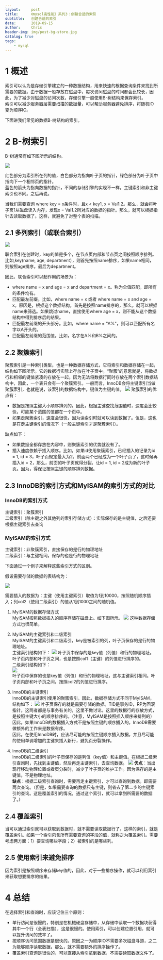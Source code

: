 ```yaml
---
layout:     post
title:      《mysql高性能》系列3：创建合适的索引
subtitle:   创建合适的索引
date:       2019-09-15
author:     Chris
header-img: img/post-bg-store.jpg
catalog: true
tags:
    - mysql
---
```


# 1 概述
索引可以认为是存储引擎建立的一种数据结构，用来快速的根据查询条件来找到所需要的数据。由于数据一般存放在磁盘中，每次访问磁盘的时间都会比较长，因此，为了减少对磁盘的访问次数，存储引擎一般使用B-树结构来保存索引。   
索引可以减少服务器层需要扫描的数据量，可以帮助服务器避免排序，将随机IO变为顺序IO。

下面讲我们常见的数据B-树结构的索引。

# 2 B-树索引
B-树通常有如下图所示的结构。

![](https://tva1.sinaimg.cn/large/006y8mN6ly1g70346hvp7j31c20iyq5i.jpg)

红色部分为索引所在列的值，白色部分为指向叶子页的指针，绿色部分为叶子页中指向下一个相邻页的指针。   
蓝色的箭头为指向数据的指针，不同的存储引擎的实现不一样，主键索引和非主键索引也不同。之后再说。

当我们需要查询 where key  = x条件时，且x < key1, x = Val1.2。那么，就会将叶子页1从磁盘读入内存，发现x = Val1.2所对应的数据的指针。那么，就可以根据指针去读取数据了。这样，就避免了对整个表的扫描。

## 2.1 多列索引（或联合索引）
![](https://tva1.sinaimg.cn/large/006y8mN6ly1g7037tizboj30vs0ls76d.jpg)

联合索引在创建时，key的值是多个，在节点页内部和节点页之间按照顺序排列。比如,key(name, age, department），则首先按照name排序，如果name相同，则按照age排序，最后为department。

因此，联合索引可以起作用的场景为：    
* where name = x and age = x and department = x。称为全值匹配，即所有的条件均有。   
* 匹配最左前缀。比如，where name = x  或者 where name = x and age = x。原因是，根据这个数据结构，首先是按照name排序的，那么，就可以根据name来筛选。如果跳过name，直接使用where age = x，则不能从这个数据结构中得到排序后的结果。   
* 匹配最左前缀的开头部分。比如，where name = "A%"，则可以匹配所有名字以A开头的。   
* 匹配最左前缀的范围值。比如，名字在A%和B%之间的。

## 2.2 聚簇索引

聚簇索引是一种索引类型，也是一种数据存储方式，它将索引和数据存储在一起，结构如下图所示。它的数据行实际上存放在叶子页中。“聚簇”的意思就是，将数据行和相邻的键值紧凑的存放在一起。因为无法将数据行同时存放在两个索引数据结构中，因此，一个表只会有一个聚簇索引。一般而言，InnoDB会将主键索引当做聚簇索引，也就是说，该索引的数据结构中，键值为主键的值。
![](https://tva1.sinaimg.cn/large/006y8mN6ly1g7038m9tirj30wc0nsjtl.jpg)
聚簇索引的优点有：    
* 数据是按照主键大小顺序排列的。因此，根据主键查找范围值时，速度会比较快，可能某个范围的值都在一个页中。   
* 如果走聚簇索引，速度会很快，因为读索引时就可以读到数据了。但是，这也是在走主键索引的情况下（一般主键索引才是聚簇索引）。

缺点如下：   
* 如果数据全都存放在内容中，则聚簇索引的优势就没有了。   
* 插入速度依赖于插入顺序。比如，如果id使用聚簇索引，已经插入的记录为id = 1, id = 3，叶子页规定最大为2，前面两个已经成为一个叶子页了，这时候再插入id = 2，那么，前面的叶子页就得分裂，让id = 1, id = 2成为新的叶子页。因为，得保证按照主键的顺序排列数据。

## 2.3 InnoDB的索引方式和MyISAM的索引方式的对比

### InnoDB的索引方式
主键索引：聚簇索引   
二级索引（除主键之外其他列的索引存储方式）：实际保存的是主键值，之后还要根据主键索引去查询

### MyISAM的索引方式   
主键索引：非聚簇索引，直接保存的是行的物理地址   
二级索引：与主键相同，保存的也是行的物理地址

下面通过一个例子来解释这些索引方式的区别。

假设需要存储的数据的表结构为：  

![](https://tva1.sinaimg.cn/large/006y8mN6ly1g703apor4gj30cc05qaab.jpg)  

需要插入的数据为：主键（使用主键索引）取值为1到10000，按照随机顺序插入；列col2（使用二级索引）的值从1到1000之间的随机值。

1. MyISAM的数据存储方式   
MyISAM按照数据插入的顺序存储在磁盘上。如下图所示。
![](https://tva1.sinaimg.cn/large/006y8mN6ly1g703b20z5hj309s09yweu.jpg)
这种数据存储方式也很简单。

2. MyISAM的主键索引和二级索引   
MyISAM的主键索引和二级索引，key是被索引的列，叶子页保存的是行的物理地址。   
主键索引结构如下：
![](https://tva1.sinaimg.cn/large/006y8mN6ly1g703bgtmmvj30wa0cwmy9.jpg)
叶子页中保存的是key值（列值）和行的物理地址。叶子页内部和叶子页之间，也是按照col1（主键）的列值进行排序的。   
二级索引结构如下：  
![](https://tva1.sinaimg.cn/large/006y8mN6ly1g703ch8xxuj30vi0cu759.jpg)   
叶子页中保存的也是key值（列值）和行的物理地址，这与主键索引相同。叶子页内部和叶子页之间，按照col2的列值进行排序。

3. InnoDB的主键索引   
InnoDB的主键索引使用的聚簇索引，因此，数据存储方式不同于MyISAM，结构如下：
![](https://tva1.sinaimg.cn/large/006y8mN6ly1g703dh5ikrj30w40fcdhg.jpg)
叶子页保存的就是需要存储的数据。TID是事务ID，RP为回滚指针，这两者都是与事务有关的，这里不做讨论。这里的数据行的存放方式，是按照主键大小的顺序排序的。（注意，MyISAM是按照插入顺序来排列的）因此，如果InnoDB的数据插入方式不是按照主键的顺序插入的，InnoDB需要做额外的工作来是数据有序。   
因此，在使用InnoDB时，应该尽可能的按照主键顺序插入数据，并且尽可能的使用单调增加的主键来插入新行，避免页分裂操作。

4. InnoDB的二级索引   
InnoDB的二级索引的叶子页保存的是列值（key值）和主键值。在根据二级索引查询时，先找到主键值，然后再走主键索引，去查询数据。
![](https://tva1.sinaimg.cn/large/006y8mN6ly1g703e1ayaij30w40ci3zr.jpg)
**优点**：当出现行移动物理位置或者页分裂时，减少了叶子页的维护工作。因为保存的是主键值，不是物理地址。   
**缺点**：根据二级索引查询时，需要再走主键索引，才可以查询到数据。即需要两次查询。（但是，如果需要查询的数据只有主键，则省去了第二步的主键索引的查询。这是覆盖索引的情况，通过这个索引，就可以拿到所需要的数据了。）

## 2.4 覆盖索引   
当可以通过索引就可以获取到数据时，就不需要读取数据行了。这样的索引，就是覆盖索引。如果一个索引包含所有需要查询的字段的值，就称之为覆盖索引。需要考虑两方面：1）要查询哪些字段；2）被索引的是哪些列。

## 2.5 使用索引来避免排序   
因为索引是按照顺序来存储key值的，因此，对于一些排序操作，就可以利用索引来获取想要排序的结果。

# 4 总结
在选择索引和查询时，应该记住三个原则：   
* 单行访问是很慢的，特别是在机械硬盘存储中，从存储中读取一个数据块获得其中一个行（全表扫描），这是很慢的。使用索引，可以创建位置引用，就可以提升访问的效率了。    
* 按顺序访问范围数据是很快的。原因之一为顺序IO不需要多次磁盘寻道，之二为能够顺序读取数据，那么，就不需要额外的排序操作了。   
* 覆盖索引查询是很快的，可以直接从索引拿到数据，不需要读取数据文件了。